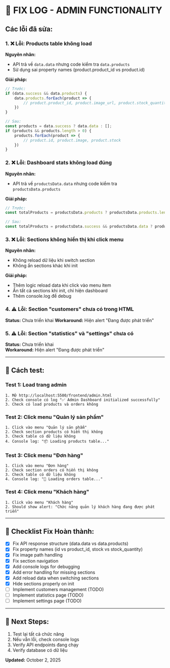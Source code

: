 # 🔧 FIX LOG - ADMIN FUNCTIONALITY

## Các lỗi đã sửa:

### 1. ❌ Lỗi: Products table không load
**Nguyên nhân:** 
- API trả về `data.data` nhưng code kiểm tra `data.products`
- Sử dụng sai property names (product.product_id vs product.id)

**Giải pháp:**
```javascript
// Trước:
if (data.success && data.products) {
    data.products.forEach(product => {
        // product.product_id, product.image_url, product.stock_quantity
    })
}

// Sau:
const products = data.success ? data.data : [];
if (products && products.length > 0) {
    products.forEach(product => {
        // product.id, product.image, product.stock
    })
}
```

### 2. ❌ Lỗi: Dashboard stats không load đúng
**Nguyên nhân:**
- API trả về `productsData.data` nhưng code kiểm tra `productsData.products`

**Giải pháp:**
```javascript
// Trước:
const totalProducts = productsData.products ? productsData.products.length : 0;

// Sau:
const totalProducts = productsData.success && productsData.data ? productsData.data.length : 0;
```

### 3. ❌ Lỗi: Sections không hiển thị khi click menu
**Nguyên nhân:**
- Không reload dữ liệu khi switch section
- Không ẩn sections khác khi init

**Giải pháp:**
- Thêm logic reload data khi click vào menu item
- Ẩn tất cả sections khi init, chỉ hiện dashboard
- Thêm console.log để debug

### 4. ⚠️ Lỗi: Section "customers" chưa có trong HTML
**Status:** Chưa triển khai
**Workaround:** Hiện alert "Đang được phát triển"

### 5. ⚠️ Lỗi: Section "statistics" và "settings" chưa có
**Status:** Chưa triển khai  
**Workaround:** Hiện alert "Đang được phát triển"

---

## 🧪 Cách test:

### Test 1: Load trang admin
```
1. Mở http://localhost:5500/frontend/admin.html
2. Check console có log "✅ Admin Dashboard initialized successfully"
3. Check có load products và orders không
```

### Test 2: Click menu "Quản lý sản phẩm"
```
1. Click vào menu "Quản lý sản phẩm"
2. Check section products có hiển thị không
3. Check table có dữ liệu không
4. Console log: "📦 Loading products table..."
```

### Test 3: Click menu "Đơn hàng"
```
1. Click vào menu "Đơn hàng"  
2. Check section orders có hiển thị không
3. Check table có dữ liệu không
4. Console log: "🛒 Loading orders table..."
```

### Test 4: Click menu "Khách hàng"
```
1. Click vào menu "Khách hàng"
2. Should show alert: "Chức năng quản lý khách hàng đang được phát triển"
```

---

## 📝 Checklist Fix Hoàn thành:

- [x] Fix API response structure (data.data vs data.products)
- [x] Fix property names (id vs product_id, stock vs stock_quantity)
- [x] Fix image path handling  
- [x] Fix section navigation
- [x] Add console logs for debugging
- [x] Add error handling for missing sections
- [x] Add reload data when switching sections
- [x] Hide sections properly on init
- [ ] Implement customers management (TODO)
- [ ] Implement statistics page (TODO)
- [ ] Implement settings page (TODO)

---

## 🚀 Next Steps:

1. Test lại tất cả chức năng
2. Nếu vẫn lỗi, check console logs
3. Verify API endpoints đang chạy
4. Verify database có dữ liệu

**Updated:** October 2, 2025
